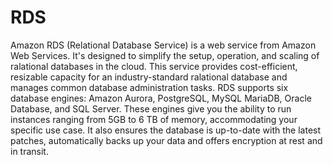 # RDS

Amazon RDS (Relational Database Service) is a web service from Amazon Web Services. It's designed to simplify the setup, operation, and scaling of ralational databases in the cloud. This service provides cost-efficient, resizable capacity for an industry-standard ralational database and manages common database administration tasks. RDS supports six database engines: Amazon Aurora, PostgreSQL, MySQL MariaDB, Oracle Database, and SQL Server. These engines give you the ability to run instances ranging from 5GB to 6 TB of memory, accommodating your specific use case. It also ensures the database is up-to-date with the latest patches, automatically backs up your data and offers encryption at rest and in transit.
